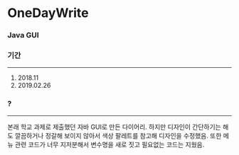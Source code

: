 # OneDayWrite

### Java GUI

### 기간
*****
1. 2018.11
2. 2019.02.26

### ?
*****
본래 학교 과제로 제출했던 자바 GUI로 만든 다이어리.
하지만 디자인이 간단하기는 해도 깔끔하거나 정갈해 보이지 않아서 색상 팔레트를 참고해 디자인을 수정했음.
또한 메뉴 관련 코드가 너무 지저분해서 변수명을 새로 짓고 필요없는 코드는 지웠음.
